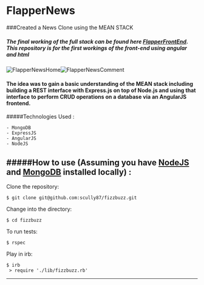 FlapperNews
=====================
###Created a News Clone using the MEAN STACK

##### The final working of the full stack can be found here [FlapperFrontEnd](http://github.com/scully87/FlapperBackEnd). This repository is for the first workings of the front-end using angular and html

![FlapperNewsHome](https://s3.amazonaws.com/uploads.hipchat.com/119067/1211609/WrdmuXMw4jWKmmU/FlapperNewsHomeSmall.png)![FlapperNewsComment](https://s3.amazonaws.com/uploads.hipchat.com/119067/1211609/zLPnMkOyTcr7jsF/FlapperNewsCommentSmall.png)

#### The idea was to gain a basic understanding of the MEAN stack including building a REST interface with Express.js on top of Node.js and using that interface to perform CRUD operations on a database via an AngularJS frontend.

#####Technologies Used :

	- MongoDB
	- ExpressJS
	- AngularJS
	- NodeJS

#####How to use (Assuming you have [NodeJS](http://nodejs.org) and [MongoDB](http://mongodb.org) installed locally) :
----------
Clone the repository:
```shell
$ git clone git@github.com:scully87/fizzbuzz.git
```

Change into the directory:
```shell
$ cd fizzbuzz
```

To run tests:
```shell
$ rspec
```

Play in irb:
```shell
$ irb
 > require './lib/fizzbuzz.rb'
```
--------------------------------------------------